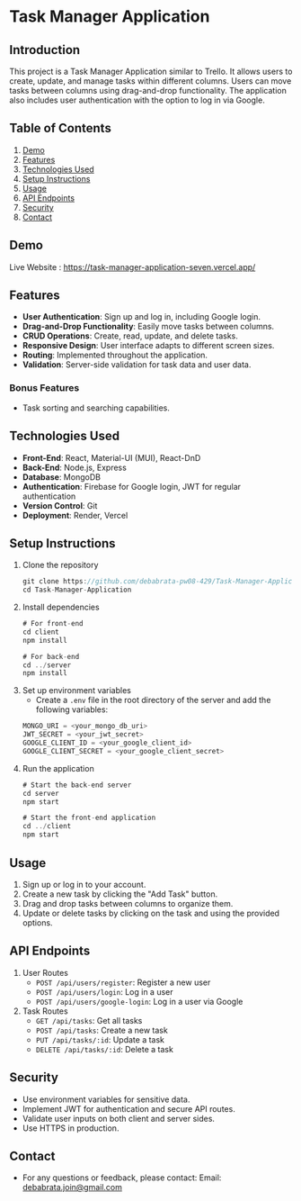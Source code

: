 # Task Manager Application

## Introduction
This project is a Task Manager Application similar to Trello. It allows users to create, update, and manage tasks within different columns. Users can move tasks between columns using drag-and-drop functionality. The application also includes user authentication with the option to log in via Google.

## Table of Contents
1. [Demo](#demo)
2. [Features](#features)
3. [Technologies Used](#technologies-used)
4. [Setup Instructions](#setup-instructions)
5. [Usage](#usage)
6. [API Endpoints](#api-endpoints)
7.  [Security](#security)
8. [Contact](#contact)

## Demo
 Live Website : https://task-manager-application-seven.vercel.app/


## Features
- **User Authentication**: Sign up and log in, including Google login.
- **Drag-and-Drop Functionality**: Easily move tasks between columns.
- **CRUD Operations**: Create, read, update, and delete tasks.
- **Responsive Design**: User interface adapts to different screen sizes.
- **Routing**: Implemented throughout the application.
- **Validation**: Server-side validation for task data and user data.

### Bonus Features
- Task sorting and searching capabilities.

## Technologies Used
- **Front-End**: React, Material-UI (MUI), React-DnD
- **Back-End**: Node.js, Express
- **Database**: MongoDB
- **Authentication**: Firebase for Google login, JWT for regular authentication
- **Version Control**: Git
- **Deployment**: Render, Vercel

## Setup Instructions
1. Clone the repository
    ```javascript
    git clone https://github.com/debabrata-pw08-429/Task-Manager-Application.git
    cd Task-Manager-Application
    ```
2. Install dependencies
    ```javascript
    # For front-end
    cd client
    npm install
    
    # For back-end
    cd ../server
    npm install
    ```
3. Set up environment variables
   - Create a `.env` file in the root directory of the server and add the following variables:
    ```javascript
    MONGO_URI = <your_mongo_db_uri>
    JWT_SECRET = <your_jwt_secret>
    GOOGLE_CLIENT_ID = <your_google_client_id>
    GOOGLE_CLIENT_SECRET = <your_google_client_secret>
    ```
4. Run the application
    ```javascript
    # Start the back-end server
    cd server
    npm start
    
    # Start the front-end application
    cd ../client
    npm start
    ```
## Usage
1. Sign up or log in to your account.
2. Create a new task by clicking the "Add Task" button.
3. Drag and drop tasks between columns to organize them.
4. Update or delete tasks by clicking on the task and using the provided options.

## API Endpoints
1. User Routes
   - `POST /api/users/register`: Register a new user
   - `POST /api/users/login`: Log in a user
   - `POST /api/users/google-login`: Log in a user via Google
2. Task Routes
   - `GET /api/tasks`: Get all tasks
   - `POST /api/tasks`:  Create a new task
   - `PUT /api/tasks/:id`: Update a task
   - `DELETE /api/tasks/:id`: Delete a task

## Security
- Use environment variables for sensitive data.
- Implement JWT for authentication and secure API routes.
- Validate user inputs on both client and server sides.
- Use HTTPS in production.

## Contact
- For any questions or feedback, please contact:
  Email: debabrata.join@gmail.com



